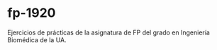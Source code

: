 # fp-1920
Ejercicios de prácticas de la asignatura de FP del grado en Ingeniería Biomédica de la UA. 
